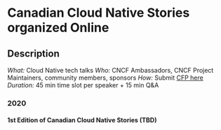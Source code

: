 # Canadian Cloud Native Stories organized Online

## Description
*What:* Cloud Native tech talks
*Who:* CNCF Ambassadors, CNCF Project Maintainers, community members, sponsors
*How:* Submit [CFP here](https://www.papercall.io/virtual-cncf-eastern-canada)
*Duration:* 45 min time slot per speaker + 15 min Q&A

### 2020

#### 1st Edition of Canadian Cloud Native Stories (TBD)
